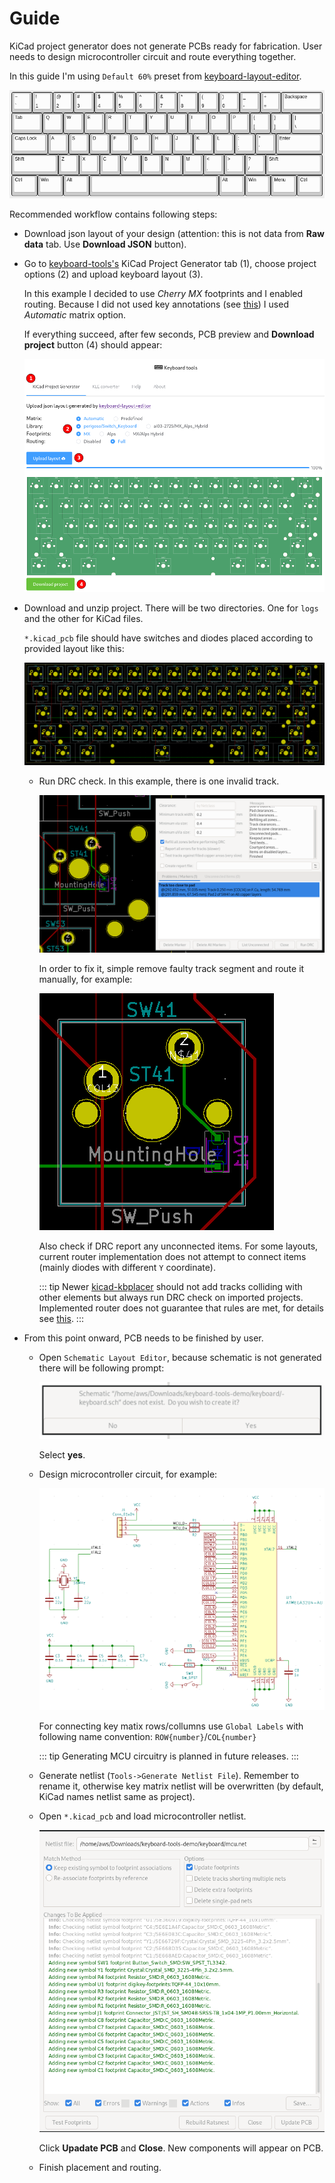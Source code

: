 # Guide

KiCad project generator does not generate PCBs ready for fabrication.
User needs to design microcontroller circuit and route everything together.

In this guide I'm using `Default 60%` preset from
[keyboard-layout-editor](www.keyboard-layout-editor.com).

![pcb](./assets/guide/layout60.png)

Recommended workflow contains following steps:

- Download json layout of your design (attention: this is not data
  from **Raw data** tab. Use **Download JSON** button).

- Go to [keyboard-tools's](http://keyboard-tools.xyz/) KiCad Project Generator
  tab (1), choose project options (2) and upload keyboard layout (3).

  In this example I decided to use *Cherry MX* footprints and I enabled
  routing. Because I did not used key annotations (see
  [this](features#matrix-position-assignment)) I used *Automatic* matrix option.

  If everything succeed, after few seconds, PCB preview and
  **Download project** button (4) should appear:

  ![frontend](./assets/guide/frontend.png)

- Download and unzip project. There will be two directories. One for `logs`
  and the other for KiCad files.

  `*.kicad_pcb` file should have switches and diodes placed according
  to provided layout like this:

  ![pcb](./assets/guide/pcb.png)

  - Run DRC check. In this example, there is one invalid track.

    ![pcb](./assets/guide/drc-result.png)

    In order to fix it, simple remove faulty track segment and route it manually,
    for example:

    ![pcb](./assets/guide/drc-fix.png)

    Also check if DRC report any unconnected items. For some layouts,
    current router implementation does not attempt to connect items (mainly diodes
    with different `Y` coordinate).

    ::: tip
    Newer [kicad-kbplacer](https://github.com/adamws/kicad-kbplacer) should not add
    tracks colliding with other elements but always run DRC check on imported projects.
    Implemented router does not guarantee that rules are met, for details see [this](features#routing).
    :::

- From this point onward, PCB needs to be finished by user.
  - Open `Schematic Layout Editor`, because schematic is not generated there
    will be following prompt:

    ![prompt](./assets/guide/prompt.png)

    Select **yes**.

  - Design microcontroller circuit, for example:

    ![uc-circuit](./assets/guide/uc-circuit.png)

    For connecting key matix rows/collumns use `Global Labels` with following
    name convention: `ROW{number}`/`COL{number}`

    ::: tip
    Generating MCU circuitry is planned in future releases.
    :::

  - Generate netlist (`Tools->Generate Netlist File`). Remember to rename it,
    otherwise key matrix netlist will be overwritten (by default, KiCad names
    netlist same as project).

  - Open `*.kicad_pcb` and load microcontroller netlist.

    ![load-netlist](./assets/guide/load-netlist.png)

    Click **Upadate PCB** and **Close**. New components will appear on PCB.

  - Finish placement and routing.
